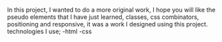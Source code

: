 In this project, I wanted to do a more original work, I hope you will like the pseudo elements that I have just learned, classes, css combinators, positioning and responsive, it was a work I designed using this project.
technologies I use;
-html
-css
